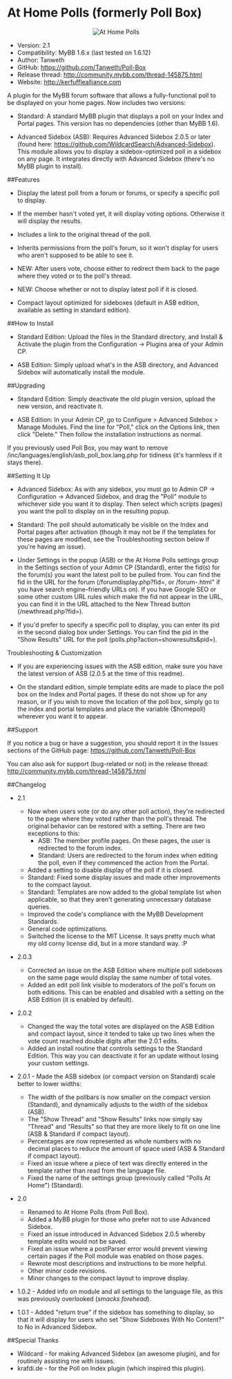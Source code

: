 At Home Polls (formerly Poll Box)
========

<p align="center">
  <img title="At Home Polls" alt="At Home Polls" src="http://kerfufflealliance.com/pictures/homepoll/logo_homepoll.jpg" />
</p>

* Version: 2.1
* Compatibility: MyBB 1.6.x (last tested on 1.6.12)
* Author: Tanweth
* GitHub: https://github.com/Tanweth/Poll-Box
* Release thread: http://community.mybb.com/thread-145875.html
* Website: http://kerfufflealliance.com

A plugin for the MyBB forum software that allows a fully-functional poll to be displayed on your home pages. Now includes two versions:

* Standard: A standard MyBB plugin that displays a poll on your Index and Portal pages. This version has no dependencies (other than MyBB 1.6).

* Advanced Sidebox (ASB): Requires Advanced Sidebox 2.0.5 or later (found here: https://github.com/WildcardSearch/Advanced-Sidebox). This module allows you to display a sidebox-optimized poll in a sidebox on any page. It integrates directly with Advanced Sidebox (there's no MyBB plugin to install).

##Features

* Display the latest poll from a forum or forums, or specify a specific poll to display.

* If the member hasn't voted yet, it will display voting options. Otherwise it will display the results.

* Includes a link to the original thread of the poll.

* Inherits permissions from the poll's forum, so it won't display for users who aren't supposed to be able to see it.

* NEW: After users vote, choose either to redirect them back to the page where they voted or to the poll's thread.

* NEW: Choose whether or not to display latest poll if it is closed.

* Compact layout optimized for sideboxes (default in ASB edition, available as setting in standard edition).

##How to Install

* Standard Edition: Upload the files in the Standard directory, and Install & Activate the plugin from the Configuration -> Plugins area of your Admin CP.

* ASB Edition: Simply upload what's in the ASB directory, and Advanced Sidebox will automatically install the module.

##Upgrading

* Standard Edition: Simply deactivate the old plugin version, upload the new version, and reactivate it.

* ASB Edition: In your Admin CP, go to Configure > Advanced Sidebox > Manage Modules. Find the line for "Poll," click on the Options link, then click "Delete." Then follow the installation instructions as normal.

If you previously used Poll Box, you may want to remove /inc/languages/english/asb_poll_box.lang.php for tidiness (it's harmless if it stays there).

##Setting It Up

* Advanced Sidebox: As with any sidebox, you must go to Admin CP -> Configuration -> Advanced Sidebox, and drag the "Poll" module to whichever side you want it to display. Then select which scripts (pages) you want the poll to display on in the resulting popup.

* Standard: The poll should automatically be visible on the Index and Portal pages after activation (though it may not be if the templates for these pages are modified, see the Troubleshooting section below if you're having an issue).

* Under Settings in the popup (ASB) or the At Home Polls settings group in the Settings section of your Admin CP (Standard), enter the fid(s) for the forum(s) you want the latest poll to be pulled from. You can find the fid in the URL for the forum (/forumdisplay.php?fid=<fid>, or /forum-<fid>.html" if you have search engine-friendly URLs on). If you have Google SEO or some other custom URL rules which make the fid not appear in the URL, you can find it in the URL attached to the New Thread button (/newthread.php?fid=<fid>).

* If you'd prefer to specify a specific poll to display, you can enter its pid in the second dialog box under Settings. You can find the pid in the "Show Results" URL for the poll (polls.php?action=showresults&pid=<pid>).

Troubleshooting & Customization

* If you are experiencing issues with the ASB edition, make sure you have the latest version of ASB (2.0.5 at the time of this readme).

* On the standard edition, simple template edits are made to place the poll box on the Index and Portal pages. If these do not show up for any reason, or if you wish to move the location of the poll box, simply go to the index and portal templates and place the variable {$homepoll} wherever you want it to appear.

##Support

If you notice a bug or have a suggestion, you should report it in the Issues sections of the GitHub page: https://github.com/Tanweth/Poll-Box

You can also ask for support (bug-related or not) in the release thread: http://community.mybb.com/thread-145875.html

##Changelog

* 2.1
	* Now when users vote (or do any other poll action), they're redirected to the page where they voted rather than the poll's thread. The original behavior can be restored with a setting. There are two exceptions to this:
		* ASB: The member profile pages. On these pages, the user is redirected to the forum index.
		* Standard: Users are redirected to the forum index when editing the poll, even if they commenced the action from the Portal.
	* Added a setting to disable display of the poll if it is closed.
	* Standard: Fixed some display issues and made other improvements to the compact layout.
	* Standard: Templates are now added to the global template list when applicable, so that they aren't generating unnecessary database queries.
	* Improved the code's compliance with the MyBB Development Standards.
	* General code optimizations.
	* Switched the license to the MIT License. It says pretty much what my old corny license did, but in a more standard way. :P

* 2.0.3
	* Corrected an issue on the ASB Edition where multiple poll sideboxes on the same page would display the same number of total votes.
	* Added an edit poll link visible to moderators of the poll's forum on both editions. This can be enabled and disabled with a setting on the ASB Edition (it is enabled by default). 

* 2.0.2
	* Changed the way the total votes are displayed on the ASB Edition and compact layout, since it tended to take up two lines when the vote count reached double digits after the 2.0.1 edits.
	* Added an install routine that controls settings to the Standard Edition. This way you can deactivate it for an update without losing your custom settings.

* 2.0.1 - Made the ASB sidebox (or compact version on Standard) scale better to lower widths:
	* The width of the pollbars is now smaller on the compact version (Standard), and dynamically adjusts to the width of the sidebox (ASB).
	* The "Show Thread" and "Show Results" links now simply say "Thread" and "Results" so that they are more likely to fit on one line (ASB & Standard if compact layout).
	* Percentages are now represented as whole numbers with no decimal places to reduce the amount of space used (ASB & Standard if compact layout).
	* Fixed an issue where a piece of text was directly entered in the template rather than read from the language file.
	* Fixed the name of the settings group (previously called "Polls At Home") (Standard).

* 2.0
	* Renamed to At Home Polls (from Poll Box).
	* Added a MyBB plugin for those who prefer not to use Advanced Sidebox.
	* Fixed an issue introduced in Advanced Sidebox 2.0.5 whereby template edits would not be saved.
	* Fixed an issue where a postParser error would prevent viewing certain pages if the Poll module was enabled on those pages.
	* Rewrote most descriptions and instructions to be more helpful.
	* Other minor code revisions.
	* Minor changes to the compact layout to improve display.

* 1.0.2 - Added info on module and all settings to the language file, as this was previously overlooked (*smacks forehead*).

* 1.0.1 - Added "return true" if the sidebox has something to display, so that it will display for users who set "Show Sideboxes With No Content?" to No in Advanced Sidebox.

##Special Thanks

* Wildcard - for making Advanced Sidebox (an awesome plugin), and for routinely assisting me with issues.
* krafdi.de - for the Poll on Index plugin (which inspired this plugin).
